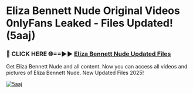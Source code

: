 # Eliza Bennett Nude Original Videos 0nlyFans Leaked - Files Updated! (5aaj)

<h3>🔴 CLICK HERE 🌐==►► <a href="https://tinyurl.com/4mcuefdz" rel="nofollow">Eliza Bennett Nude Updated Files</a></h3>

Get Eliza Bennett Nude and all content. Now you can access all videos and pictures of Eliza Bennett Nude. New Updated Files 2025!

[![5aaj](https://i.imgur.com/StAQSOY.gif)](https://tinyurl.com/4mcuefdz)
